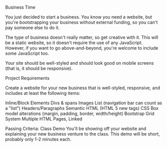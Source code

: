 Business Time

You just decided to start a business. You know you need a website, but you're bootstrapping your business without external funding, so you can't pay someone else to do it.

The type of business doesn't really matter, so get creative with it. This will be a static website, so it doesn't require the use of any JavaScript. However, if you want to go above-and-beyond, you're welcome to include some JavaScript too.

Your site should be well-styled and should look good on mobile screens (that is, it should be responsive).

Project Requirements

Create a website for your new business that is well-styled, responsive, and includes at least the following items:

Inline/Block Elements
Divs & spans
Images
List (navigation bar can count as a "list")
Headers/Paragraphs
Semantic HTML (HTML 5 new tags)
CSS Box model alterations (margin, padding, border, width/height)
Bootstrap Grid System
Multiple HTML Pages, Linked

Passing Criteria: Class Demo
You'll be showing off your website and explaining your new business venture to the class. This demo will be short, probably only 1-2 minutes each.